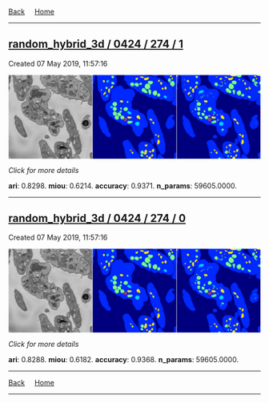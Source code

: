 
[Back](..)&nbsp;&nbsp;&nbsp;&nbsp;&nbsp;[Home](https://leapmanlab.github.io/snapshots)

---

<div class="summary"><a href="1"><h2>random_hybrid_3d / 0424 / 274 / 1</h2></a><p>Created 07 May 2019, 11:57:16
</p><a href="1"><img src="1/media/summary.png" align="center"></a><p>
<i>Click for more details</i>
</p></div>

**ari**: 0.8298. **miou**: 0.6214. **accuracy**: 0.9371. **n_params**: 59605.0000. 

---

<div class="summary"><a href="0"><h2>random_hybrid_3d / 0424 / 274 / 0</h2></a><p>Created 07 May 2019, 11:57:16
</p><a href="0"><img src="0/media/summary.png" align="center"></a><p>
<i>Click for more details</i>
</p></div>

**ari**: 0.8288. **miou**: 0.6182. **accuracy**: 0.9368. **n_params**: 59605.0000. 

---

[Back](..)&nbsp;&nbsp;&nbsp;&nbsp;&nbsp;[Home](https://leapmanlab.github.io/snapshots)

---